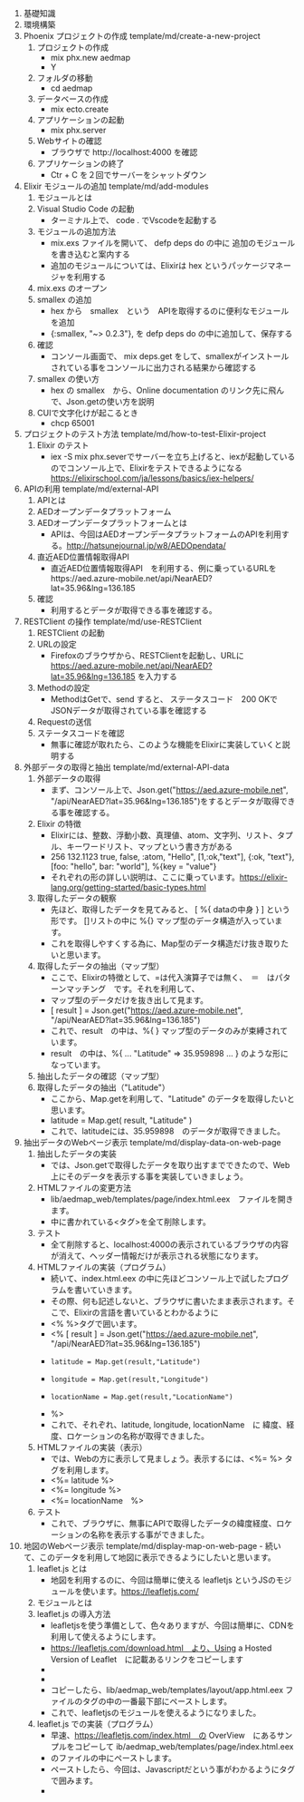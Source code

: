 1. 基礎知識
2. 環境構築
3. Phoenix プロジェクトの作成	template/md/create-a-new-project
	1. プロジェクトの作成
        - mix phx.new aedmap
        - Y
	1. フォルダの移動
        - cd aedmap
	1. データベースの作成
        - mix ecto.create
	1. アプリケーションの起動
        - mix phx.server
	1. Webサイトの確認
        - ブラウザで http://localhost:4000 を確認
	1. アプリケーションの終了
        - Ctr + C を２回でサーバーをシャットダウン
4. Elixir モジュールの追加	template/md/add-modules
	1. モジュールとは
	1. Visual Studio Code の起動
        - ターミナル上で、 code . でVscodeを起動する
	1. モジュールの追加方法
        - mix.exs ファイルを開いて、 defp deps do の中に 追加のモジュールを書き込むと案内する
        - 追加のモジュールについては、Elixirは hex というパッケージマネージャを利用する
	1. mix.exs のオープン
	1. smallex の追加
        - hex から　smallex　という　APIを取得するのに便利なモジュールを追加
        - {:smallex, "~> 0.2.3"}, を defp deps do の中に追加して、保存する
	1. 確認
        - コンソール画面で、 mix deps.get をして、smallexがインストールされている事をコンソールに出力される結果から確認する
	1. smallex の使い方
        - hex の smallex　から、Online documentation のリンク先に飛んで、Json.getの使い方を説明
	1. CUIで文字化けが起こるとき
		- chcp 65001
5. プロジェクトのテスト方法		template/md/how-to-test-Elixir-project
	1. Elixir のテスト
        - iex -S mix phx.severでサーバーを立ち上げると、iexが起動しているのでコンソール上で、Elixirをテストできるようになる
		https://elixirschool.com/ja/lessons/basics/iex-helpers/
6. APIの利用	template/md/external-API
	1. APIとは
	1. AEDオープンデータプラットフォーム
	1. AEDオープンデータプラットフォームとは
        - APIは、今回はAEDオープンデータプラットフォームのAPIを利用する。http://hatsunejournal.jp/w8/AEDOpendata/
	1. 直近AED位置情報取得API
        - 直近AED位置情報取得API　を利用する、例に乗っているURLをhttps://aed.azure-mobile.net/api/NearAED?lat=35.96&lng=136.185
	1. 確認
        - 利用するとデータが取得できる事を確認する。
7. RESTClient の操作	template/md/use-RESTClient
	1. RESTClient の起動
	1. URLの設定
        - Firefoxのブラウザから、RESTClientを起動し、URLに　https://aed.azure-mobile.net/api/NearAED?lat=35.96&lng=136.185 を入力する
	1. Methodの設定
        - MethodはGetで、send すると、 ステータスコード　200 OKで JSONデータが取得されている事を確認する
	1. Requestの送信
	1. ステータスコードを確認
		- 無事に確認が取れたら、このような機能をElixirに実装していくと説明する
8. 外部データの取得と抽出	template/md/external-API-data
	1. 外部データの取得
        - まず、コンソール上で、Json.get("https://aed.azure-mobile.net", "/api/NearAED?lat=35.96&lng=136.185")をするとデータが取得できる事を確認する。
	1. Elixir の特徴
        - Elixirには、整数、浮動小数、真理値、atom、文字列、リスト、タプル、キーワードリスト、マップという書き方がある
        - 256 132.1123 true, false, :atom, "Hello", [1,:ok,"text"], {:ok, "text"}, [foo: "hello", bar: "world"], %{key = "value"}
        - それぞれの形の詳しい説明は、ここに乗っています。https://elixir-lang.org/getting-started/basic-types.html
	1. 取得したデータの観察
        - 先ほど、取得したデータを見てみると、 [ %{ dataの中身 } ] という形です。 []リストの中に %{} マップ型のデータ構造が入っています。
        - これを取得しやすくする為に、Map型のデータ構造だけ抜き取りたいと思います。
	1. 取得したデータの抽出（マップ型）
        - ここで、Elixirの特徴として、=は代入演算子では無く、　＝　はパターンマッチング　です。それを利用して、
        - マップ型のデータだけを抜き出して見ます。
        - [ result ] = Json.get("https://aed.azure-mobile.net", "/api/NearAED?lat=35.96&lng=136.185")
        - これで、result　の中は、%{ } マップ型のデータのみが束縛されています。
        - result　の中は、%{ ... "Latitude" => 35.959898 ... } のような形になっています。
	1. 抽出したデータの確認（マップ型）
	1. 取得したデータの抽出（"Latitude"）
        - ここから、Map.getを利用して、"Latitude" のデータを取得したいと思います。
        - latitude = Map.get( result, "Latitude" )
        - これで、latitudeには、35.959898　のデータが取得できました。
1. 抽出データのWebページ表示	template/md/display-data-on-web-page
	1. 抽出したデータの実装
        - では、Json.getで取得したデータを取り出すまでできたので、Web上にそのデータを表示する事を実装していきましょう。
	1. HTMLファイルの変更方法
	    - lib/aedmap_web/templates/page/index.html.eex　ファイルを開きます。
        - 中に書かれている<タグ>を全て削除します。
	1. テスト
        - 全て削除すると、localhost:4000の表示されているブラウザの内容が消えて、ヘッダー情報だけが表示される状態になります。
	1.  HTMLファイルの実装（プログラム）
        - 続いて、index.html.eex の中に先ほどコンソール上で試したプログラムを書いていきます。
        - その際、何も記述しないと、ブラウザに書いたまま表示されます。そこで、Elixirの言語を書いているとわかるように
        - <% %>タグで囲います。
	    - <% [ result ] = Json.get("https://aed.azure-mobile.net", "/api/NearAED?lat=35.96&lng=136.185")
        -     latitude = Map.get(result,"Latitude")
        -     longitude = Map.get(result,"Longitude")
        -     locationName = Map.get(result,"LocationName")
        - %>
        - これで、それぞれ、latitude, longitude, locationName　に 緯度、経度、ロケーションの名称が取得できました。
	1.  HTMLファイルの実装（表示）
        - では、Webの方に表示して見ましょう。表示するには、<%= %> タグを利用します。
        - <%= latitude %><br> 
        - <%= longitude %><br>
        - <%= locationName　%><br>
	1. テスト
        - これで、ブラウザに、無事にAPIで取得したデータの緯度経度、ロケーションの名称を表示する事ができました。
1. 地図のWebページ表示	template/md/display-map-on-web-page
        - 続いて、このデータを利用して地図に表示できるようにしたいと思います。
	1. leaflet.js とは
        - 地図を利用するのに、今回は簡単に使える leafletjs というJSのモジュールを使います。https://leafletjs.com/
	1. モジュールとは
	1. leaflet.js の導入方法
        - leafletjsを使う準備として、色々ありますが、今回は簡単に、CDNを利用して使えるようにします。
        - https://leafletjs.com/download.html　より、Using a Hosted Version of Leaflet　に記載あるリンクをコピーします
        - <link rel="stylesheet" href="https://unpkg.com/leaflet@1.4.0/dist/leaflet.css" />
        - <script src="https://unpkg.com/leaflet@1.4.0/dist/leaflet.js"></script>
        - コピーしたら、lib/aedmap_web/templates/layout/app.html.eex ファイルの<head>タグの中の一番最下部にペーストします。
        - これで、leafletjsのモジュールを使えるようになりました。
	1. leaflet.js での実装（プログラム）
        - 早速、https://leafletjs.com/index.html　の OverView　にあるサンプルをコピーして ib/aedmap_web/templates/page/index.html.eex
        - のファイルの中にペーストします。
        - ペーストしたら、今回は、Javascriptだという事がわかるように<script></script>タグで囲みます。
        - <script>
        - var map = L.map('map').setView([51.505, -0.09], 13);
		- 
        - L.tileLayer('https://{s}.tile.openstreetmap.org/{z}/{x}/{y}.png', {
        -     attribution: '&copy; <a href="https://www.openstreetmap.org/copyright">OpenStreetMap</a> contributors'
        - }).addTo(map);
		- 
        - L.marker([51.5, -0.09]).addTo(map)
        -     .bindPopup('A pretty CSS3 popup.<br> Easily customizable.')
        -     .openPopup();
        - </scirpt>
	1. leaflet.js での実装（表示）
        - `<script>` で地図を作る機能を実装したので、次いでJavascriptが機能する場所を追加しましょう。
        - htmlの中で、divタグを利用します。<div id="map"></div> タグを追加します。
    	- まだ、表示されません。それは、機能はある、構造もある、けど見せ方がまだ未定義でしたので、見せ方を定義します。
        - 見せ方はCSSで定義するので、CSSだとわかるように<style></style>タグで囲みます。
        - 今回は、lib/aedmap_web/templates/layout/app.html.eex のファイルの<head>タグの中に書くようにします。
        - div#map{ width: 100%; heigth: 500px; }
        - これで、表示されました。
	1. プログラム部分の解説
        - では、このMapのポイントをAPIで取得したデータに従って表示されるようにしましょう。
		- 
        - その為に、leafletjsの<script>の中を解説していきます。
		- 
        - こちらですが、　var map = L.map('map').setView([51.505, -0.09], 13);
		- 
        - 地図が最初に表示される際の中心位置と 地図のズームレベルを定義します。
        - var map = L.map('map').setView([緯度, 経度], ズームレベル);
		- 
        - 続いて、マーカーをつけている箇所は次のようになります。
        - L.marker([緯度, 経度]).addTo(map)
        -     .bindPopup('ポップアップに表示する内容')
        -     .openPopup();
		- 
        - そして、ここは何をしているかというと、
        - L.tileLayer('https://{s}.tile.openstreetmap.org/{z}/{x}/{y}.png', {
        -     attribution: '&copy; <a href="https://www.openstreetmap.org/copyright">OpenStreetMap</a> contributors'
        - }).addTo(map);
		- 
        - https://{s}.tile.openstreetmap.org/{z}/{x}/{y}.pngは、表示したい地図タイルのURLを指定しています。
	1. 地図タイルの変更
        - この例では、Openstreetmapの地図タイルを利用していますが、国土地理院のタイルを利用する場合はここを

        - https://maps.gsi.go.jp/development/ichiran.html　にある、https://cyberjapandata.gsi.go.jp/xyz/std/{z}/{x}/{y}.png
        - に変更する事で、地図を変更する事が可能です。

        - また、その際には、attribution: '&copy; <a href="https://www.openstreetmap.org/copyright">OpenStreetMap</a>の部分を
        - 国土地理院の記載に変更する必要があります。URLは国土地理院のページに、

        - 地理院タイル一覧ページ（https://maps.gsi.go.jp/development/ichiran.html）へのリンクを付けてください。

        - と書いてあるので、次のように変更します。
        - attribution: '&copy; <a href="https://maps.gsi.go.jp/development/ichiran.html">国土地理院</a>

        - このように地図タイルを変更する事も簡単にできます。

        - 今回は、オープンストリートマップのタイルで進めます。
1. 地点データの追加		template/md/add-location-data
	1. 外部データからの追加
        - それでは、地図を描画している箇所を理解した所で、APIのデータを追加できるようにしましょう。
		- 
        - <script>
        - var map = L.map('map').setView([<%= latitude %>, <%= longitude %>], 13);
		- 
        - L.tileLayer('https://{s}.tile.openstreetmap.org/{z}/{x}/{y}.png', {
        -     attribution: '&copy; <a href="https://www.openstreetmap.org/copyright">OpenStreetMap</a> contributors'
        - }).addTo(map);
		- 
        - L.marker([<%= latitude %>, <%= longitude %>]).addTo(map)
        -     .bindPopup('<%= locationName　%>')
        -     .openPopup();
        - </scirpt>
	1. DBとは
	1. DBへの入力
        - では、続いて DBへの入力を追加します。コンソール画面から次のコマンドを打ちます。
		- 
        - mix phx.gen.html AED Location locations latitude:float longitude:float locationName:string
        - lib/aedmap_web/router.ex　のscope　の中に　resources "/locations", LocationController　を追記します。
        - scope "/", AedmapWeb do
        -     pipe_through :browser
		- 
        -     get "/", PageController, :index
        -     resources "/locations", LocationController
        - end
        - 期日をしたら、保存し、コンソールから次のコマンドを打ちます。
		- mix ecto.migrate
	1. 表示の確認
        - 追加できたら、iex -S mix phx.server でサーバーを立ち上げて、ブラウザで確認します。
        - ブラウザから、http://localhost:4000/locations　でページが表示される事を確認します。		
	1. Webページからのデータ追加
        - New Location をクリックして、Latitude、Longitude、Locationname にデータを入れて見ましょう。
        - 例えば、文京区のAEDのオープンデータを確認して見ます。
        - https://www.city.bunkyo.lg.jp/bosai/bosai/bousai/snota/aed/settikasho.html
        - PDFで配置の施設一覧が確認できます。この施設名から緯度経度を探して、登録して見たいと思います。
        - 施設名から緯度経度を調べられるサイトを探すといくつかありますが、今回はこちらを利用して見ます。
        - https://user.numazu-ct.ac.jp/~tsato/webmap/sphere/coordinates/yahoo_olp/
        - 文教シビックセンターで検索すると、35.707895	139.752286 が取得できました。
        - 早速、DBに入力して見ます。各入力欄にデータを入力して、Saveを押すと、Show Locationに画面が切り替わり、
        - DBに入った事が確認できます。
        - Editを押すと、修正する事も可能です。
		- もう一件追加して見ましょう。　礫川地域活動センター, 35.711938、 139.750418、で入力します。
        - それでは、入力したDBからデータを取得して、地図にマップするのを追加して見ましょう。
	1. 
---

---

#メモ
  - 今、何やっているか？の進捗が確認できる事 (作業に連番を振る)
  - 画面の上に出てる
  - 確認の仕方
  - Gistにコピペ用のソースを上げておいて、名前と番号を振り直し
  - これコピペして下さい。で進む。
  - 解説重視
  - G空間に利用できるオープンデータの一覧
  - G空間に役立ちそうなElixirの使えそうなライブラリの一覧
  - 技術選定・学習内容の編集：瑛佑　（映像）
  - ドキュメント編集長：松本
  - 調査・作業：多田

 #最終確認事項
 - 項目の採番
 - 採番されている要素には全てページ内リンク
 - 外部リンク先（青文字、下線）
 - ページ内リンク（色普通、下線なし）
 - 名称の大文字小文字、誤字脱字
 - 文章中のページ内リンクは<a href="#/">で検索


---

# Windowsメモ

<!-->
We are almost there! The following steps are missing:

    $ cd gismap
    $ mix deps.get
    $ cd assets && npm install && node node_modules/webpack/bin/webpack.js --mode development

Then configure your database in config/dev.exs and run:

    ($ cd ../)
    $ mix ecto.create

Start your Phoenix app with:

    $ mix phx.server

You can also run your app inside IEx (Interactive Elixir) as:

    $ iex -S mix phx.server


### Phoenix v1.4 のインストール
- 管理者権限でコマンドプロンプトを起動する
- 入力するコマンドは同じ `mix archive.install hex phx_new 1.4.0`
```
C:\WINDOWS\system32>mix archive.install hex phx_new 1.4.0
Could not find Hex, which is needed to build dependency :phx_new
Shall I install Hex? (if running non-interactively, use "mix local.hex --force") [Yn] Y
1. creating c:/Users/yukim/.mix/archives/hex-0.19.0
Resolving Hex dependencies...
Dependency resolution completed:
New:
[32m  phx_new 1.4.0[0m
* Getting phx_new (Hex package)
All dependencies are up to date
Compiling 10 files (.ex)
Generated phx_new app
Generated archive "phx_new-1.4.0.ez" with MIX_ENV=prod
Are you sure you want to install "phx_new-1.4.0.ez"? [Yn] Y
* creating c:/Users/yukim/.mix/archives/phx_new-1.4.0
```
---

### Visual Studio Code の使い方
- 管理者権限で Visual Studio Code を起動する
- 入力するコマンドを `code .` から `code . -r` に変える

---

### コマンド
`explorer （表示したいフォルダ）`  エクスプローラーでフォルダを開く
`dir` 現在のフォルダの中身を表示する
`cd （移動したいフォルダ）`  フォルダを移動する
`cd`  現在のフォルダの位置（パス）を表示する

-->
---

@quote[Macは、ターミナルと呼ぶ](https://developer.apple.com/library/archive/technotes/tn2002/tn2071.html#//apple_ref/doc/uid/DTS10003098)

@quote[Windowsは、コマンドプロンプトと呼ぶ](https://docs.microsoft.com/en-us/windows-server/administration/windows-commands/windows-commands)


---

カットしたインクルード
---?include=template/md/basic-knowlede-webgis/PITCHME.md
---?include=template/md/environment/PITCHME.md
---?include=template/md/Building-APIServer/PITCHME.md
---?include=template/md/Show-map/PITCHME.md
---?include=template/md/External-API-call/PITCHME.md
---?include=template/md/DB-operation/PITCHME.md
---?include=template/md/Internal-API-call/PITCHME.md
---?include=template/md/points-to-the-map/PITCHME.md
---?include=template/md/own-latitude-longitude/PITCHME.md
